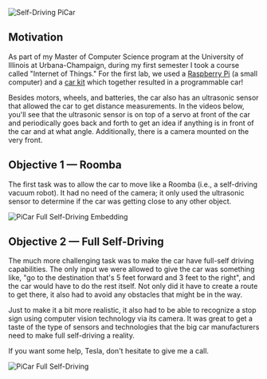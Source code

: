 ![Self-Driving PiCar](/assets/images/picar.png)

## Motivation

As part of my Master of Computer Science program at the University of Illinois at Urbana-Champaign, during my first semester I took a course called "Internet of Things." For the first lab, we used a [Raspberry Pi](https://www.raspberrypi.com/) (a small computer) and a [car kit](https://docs.sunfounder.com/projects/picar-4wd/en/latest/) which together resulted in a programmable car!

Besides motors, wheels, and batteries, the car also has an ultrasonic sensor that allowed the car to get distance measurements. In the videos below, you'll see that the ultrasonic sensor is on top of a servo at front of the car and periodically goes back and forth to get an idea if anything is in front of the car and at what angle. Additionally, there is a camera mounted on the very front.

## Objective 1 — Roomba

The first task was to allow the car to move like a Roomba (i.e., a self-driving vacuum robot). It had no need of the camera; it only used the ultrasonic sensor to determine if the car was getting close to any other object.

![PiCar Full Self-Driving Embedding](embedding/picar-roomba)

## Objective 2 — Full Self-Driving

The much more challenging task was to make the car have full-self driving capabilities. The only input we were allowed to give the car was something like, "go to the destination that's 5 feet forward and 3 feet to the right", and the car would have to do the rest itself. Not only did it have to create a route to get there, it also had to avoid any obstacles that might be in the way.

Just to make it a bit more realistic, it also had to be able to recognize a stop sign using computer vision technology via its camera. It was great to get a taste of the type of sensors and technologies that the big car manufacturers need to make full self-driving a reality.

If you want some help, Tesla, don't hesitate to give me a call.

![PiCar Full Self-Driving](embedding/picar-full-self-driving)
